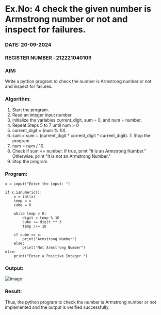 # Ex.No: 4 check the given number is Armstrong number or not and inspect for failures.
### DATE: 20-09-2024                                                                        
### REGISTER NUMBER : 212221040109
### AIM: 
Write a python program to check the number is Armstrong number or not and inspect for failures.

### Algorithm:
1.  Start the program.
2.	Read an integer input number.
3.	Initialize the variables current_digit, sum = 0, and num = number.
4.	Repeat Steps 5 to 7 until num > 0
5.	current_digit = (num % 10).
6.	sum = sum + (current_digit * current_digit * current_digit). 7. Stop the program.
7.	num = num / 10.
8.	Check if sum == number. If true, print "It is an Armstrong Number." Otherwise, print "It is not an Armstrong Number."
9.	Stop the program.

### Program:
```
x = input("Enter the input: ")

if x.isnumeric():
    x = int(x)
    temp = x
    cube = 0

    while temp > 0:
        digit = temp % 10
        cube += digit ** 3
        temp //= 10

    if cube == x:
        print("Armstrong Number")
    else:
        print("Not Armstrong Number")
else:
    print("Enter a Positive Integer.")
```




### Output:
 ![image](https://github.com/user-attachments/assets/b9de3823-ed6e-4165-8e88-13990317845d)


### Result:
Thus, the python program to check the number is Armstrong number or not implemented and the output is verified successfully.


